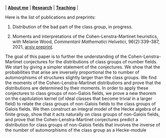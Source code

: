 | [**About me**](https://wwang374.github.io) | [**Research**](https://wwang374.github.io/research) | [**Teaching**](https://wwang374.github.io/teaching) |

Here is the list of publications and preprints:

1. Distribution of the bad part of the class group, in progress.

2. Moments and interpretations of the Cohen-Lenstra-Martinet heuristics, with Melanie Wood, *Commentarii Mathematici Helvetici*, 96(2):339–387, 2021, [arxiv preprint](https://arxiv.org/abs/1907.11201).

The goal of this paper is to further the understanding of the Cohen-Lenstra-Martinet conjectures for the distributions of class groups of number fields. We start by giving a simpler statement of the conjectures. We show that the probabilities that arise are inversely proportional the to number of automorphisms of structures slightly larger than the class groups. We find the moments of the Cohen-Lenstra-Martinet distributions and prove that the distributions are determined by their moments. In order to apply these conjectures to class groups of non-Galois fields, we prove a new theorem on the capitulation kernel (of ideal classes that become trivial in a larger field) to relate the class groups of non-Galois fields to the class groups of Galois fields. We then construct an integral model of the Hecke algebra of a finite group, show that it acts naturally on class groups of non-Galois fields, and prove that the Cohen-Lenstra-Martinet conjectures predict a distribution for class groups of non-Galois fields that involves the inverse of the number of automorphisms of the class group as a Hecke-module
